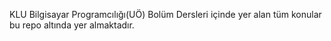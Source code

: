 KLU Bilgisayar Programcılığı(UÖ) Bolüm Dersleri içinde yer alan tüm konular bu repo altında yer almaktadır.


